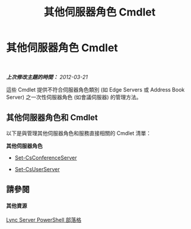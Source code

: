 ﻿---
title: 其他伺服器角色 Cmdlet
TOCTitle: 其他伺服器角色 Cmdlet
ms:assetid: 92c455b5-f351-4413-bf18-25eb860d1d86
ms:mtpsurl: https://technet.microsoft.com/zh-tw/library/Gg415664(v=OCS.15)
ms:contentKeyID: 49291681
ms.date: 08/10/2015
mtps_version: v=OCS.15
ms.translationtype: HT
---

# 其他伺服器角色 Cmdlet

 

_**上次修改主題的時間：** 2012-03-21_

這些 Cmdlet 提供不符合伺服器角色類別 (如 Edge Servers 或 Address Book Server) 之一次性伺服器角色 (如會議伺服器) 的管理方法。

## 其他伺服器角色和 Cmdlet

以下是與管理其他伺服器角色和服務直接相關的 Cmdlet 清單：

**其他伺服器角色**

  -   
    [Set-CsConferenceServer](set-csconferenceserver.md)

  -   
    [Set-CsUserServer](set-csuserserver.md)

## 請參閱

#### 其他資源

[Lync Server PowerShell 部落格](http://go.microsoft.com/fwlink/?linkid=203150%26clcid=0x404)

